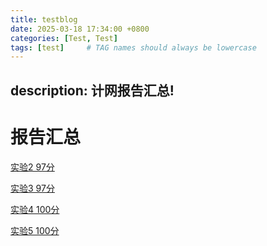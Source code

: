 ```yaml
---
title: testblog
date: 2025-03-18 17:34:00 +0800
categories: [Test, Test]
tags: [test]     # TAG names should always be lowercase
---
```

description: 计网报告汇总!
---

# 报告汇总
[实验2 97分](/assets/NetworkExp/计网第二次实验.pdf) 

[实验3 97分](/assets/NetworkExp/计网第三次实验.pdf)

[实验4 100分](/assets/NetworkExp/计网第四次实验.rar)

[实验5 100分](/assets/NetworkExp/计网第五次实验.rar)
